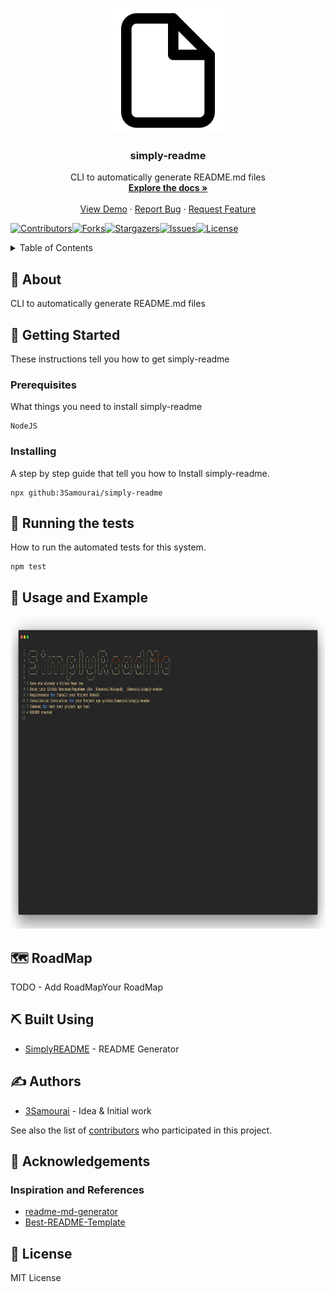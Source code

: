 <!--
*** Thanks for use SimplyREADME.
***
***
*** To find what you do complete. Do a search (Ctrl/Cmd-F) «TODO»
***
-->
<p align="center">
  <a href="" rel="noopener">
 <img width=200px height=200px src="https://raw.githubusercontent.com/3Samourai/simply-readme/main/lib/file.svg" alt="Project logo"></a>
</p>

<h3 align="center">simply-readme</h3>
 <p align="center">
    CLI to automatically generate README.md files
    <br />
    <a href="https://github.com/3Samourai/simply-readme#about"><strong>Explore the docs »</strong></a>
    <br />
    <br />
    <a href="#usage">View Demo</a>
    ·
    <a href="https://github.com/3Samourai/simply-readme/issues">Report Bug</a>
    ·
    <a href="https://github.com/3Samourai/simply-readme/issues">Request Feature</a>
  </p>
  
[![Contributors][contributors-shield]][contributors-url][![Forks][forks-shield]][forks-url][![Stargazers][stars-shield]][stars-url][![Issues][issues-shield]][issues-url][![License][license-shield]][license-url]

<details>
  <summary>Table of Contents</summary>
  <ol>
    <li>
      <a href="#about">About The Project</a>
      <ul>
        <li><a href="#built-with">Built With</a></li>
      </ul>
    </li>
    <li>
      <a href="#getting_started">Getting Started</a>
      <ul>
        <li><a href="#prerequisites">Prerequisites</a></li>
        <li><a href="#installing">Installing</a></li>
      </ul>
    </li>
     <li><a href="#tests">Running the tests</a></li>
    <li><a href="#usage">Usage and Example</a></li>
    <li><a href="#roadmap">Roadmap</a></li>
    <li><a href="#built_using">Built Using</a></li>
    <li><a href="#authors">Authors</a></li>
    <li><a href="#acknowledgement">Acknowledgement</a></li>
    <li><a href="#license">License</a></li>

  </ol>
</details>

## 🧐 About <a name = "about"></a>
CLI to automatically generate README.md files

## 🏁 Getting Started <a name = "getting_started"></a>
These instructions tell you how to get simply-readme

### Prerequisites
What things you need to install simply-readme

```
NodeJS 
```

### Installing
A step by step guide that tell you how to Install simply-readme.

```
npx github:3Samourai/simply-readme
```

## 🔧 Running the tests <a name = "tests"></a>
How to run the automated tests for this system.

```
npm test
```

## 🎈 Usage and Example <a name="usage"></a>

 <img width=1000px height=500px src="https://raw.githubusercontent.com/3Samourai/simply-readme/main/lib/img.jpeg" alt="GIF Example"></a>

## 🗺 RoadMap <a name = "roadmap"></a>
TODO - Add RoadMapYour RoadMap

## ⛏️ Built Using <a name = "built_using"></a>
- [SimplyREADME](https://github.com/3Samourai/simply-readme/) - README Generator


## ✍️ Authors <a name = "authors"></a>
- [3Samourai](https://github.com/3Samourai) - Idea & Initial work

See also the list of [contributors](https://github.com/https://github.com/3Samourai/simply-readme/contributors) who participated in this project.

## 🎉 Acknowledgements <a name = "acknowledgement"></a>
### Inspiration and References
- [readme-md-generator](https://github.com/kefranabg/readme-md-generator)
- [Best-README-Template](https://github.com/othneildrew/Best-README-Template)

## 🎉 License <a name = "license"></a>
MIT License

[contributors-shield]: https://img.shields.io/github/contributors/3Samourai/simply-readme.svg?style=for-the-badge 
[contributors-url]: https://github.com/3Samourai/simply-readme/graphs/contributors 
[forks-shield]: https://img.shields.io/github/forks/3Samourai/simply-readme.svg?style=for-the-badge 
[forks-url]: https://github.com/3Samourai/simply-readme/network/members 
[stars-shield]: https://img.shields.io/github/stars/3Samourai/simply-readme.svg?style=for-the-badge 
[stars-url]: https://github.com/3Samourai/simply-readme/stargazers 
[issues-shield]: https://img.shields.io/github/issues/3Samourai/simply-readme.svg?style=for-the-badge 
[issues-url]: https://github.com/3Samourai/simply-readme/issues 
[license-shield]: https://img.shields.io/github/license/3Samourai/simply-readme.svg?style=for-the-badge 
[license-url]: https://github.com/3Samourai/simply-readme/blob/master/LICENSE.txt 
